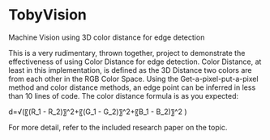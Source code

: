 # TobyVision
Machine Vision using 3D color distance for edge detection

This is a very rudimentary, thrown together, project to demonstrate the effectiveness of using Color Distance for edge detection. Color Distance, at least in this implementation, is defined as the 3D Distance two colors are from each other in the RGB Color Space. Using the Get-a-pixel-put-a-pixel method and color distance methods, an edge point can be inferred in less than 10 lines of code.
The color distance formula is as you expected:

d=√(〖(R_1  - R_2)〗^2+〖(G_1  - G_2)〗^2+〖B_1  - B_2)〗^2 )

For more detail, refer to the included research paper on the topic.

